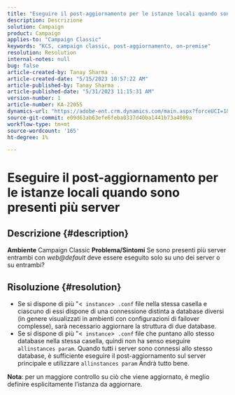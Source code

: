 ```yaml
---
title: "Eseguire il post-aggiornamento per le istanze locali quando sono presenti più server"
description: Descrizione
solution: Campaign
product: Campaign
applies-to: "Campaign Classic"
keywords: "KCS, campaign classic, post-aggiornamento, on-premise"
resolution: Resolution
internal-notes: null
bug: false
article-created-by: Tanay Sharma .
article-created-date: "5/15/2023 10:57:22 AM"
article-published-by: Tanay Sharma .
article-published-date: "5/31/2023 11:15:31 AM"
version-number: 1
article-number: KA-22055
dynamics-url: "https://adobe-ent.crm.dynamics.com/main.aspx?forceUCI=1&pagetype=entityrecord&etn=knowledgearticle&id=01c5b13e-0ff3-ed11-8848-6045bd006079"
source-git-commit: e09d63ab63efe6feba0337d40ba1441b73a4089a
workflow-type: tm+mt
source-wordcount: '165'
ht-degree: 1%

---
```


# Eseguire il post-aggiornamento per le istanze locali quando sono presenti più server

## Descrizione {#description}

<b>Ambiente</b>
Campaign Classic
<b>Problema/Sintomi</b>
Se sono presenti più server entrambi con *web@default* deve essere eseguito solo su uno dei server o su entrambi?


## Risoluzione {#resolution}


- Se si dispone di più &quot;&lt;` instance`>` .conf` file nella stessa casella e ciascuno di essi dispone di una connessione distinta a database diversi (in genere visualizzati in ambienti con configurazioni di failover complesse), sarà necessario aggiornare la struttura di due database.
- Se si dispone di più &quot;&lt;` instance`>` .conf` file che puntano allo stesso database nella stessa casella, quindi non ha senso eseguire `allinstances param`. Quando tutti i server sono connessi allo stesso database, è sufficiente eseguire il post-aggiornamento sul server principale e utilizzare `allinstances param` Andrà tutto bene.




<b>Nota</b>: per un maggiore controllo su ciò che viene aggiornato, è meglio definire esplicitamente l’istanza da aggiornare.
